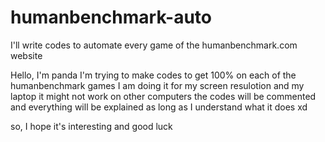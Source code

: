 # humanbenchmark-auto
I'll write codes to automate every game of the humanbenchmark.com website 

Hello, I'm panda
I'm trying to make codes to get 100% on each of the humanbenchmark games
I am doing it for my screen resulotion and my laptop
it might not work on other computers
the codes will be commented and everything will be explained 
as long as I understand what it does xd

so, I hope it's interesting and good luck
